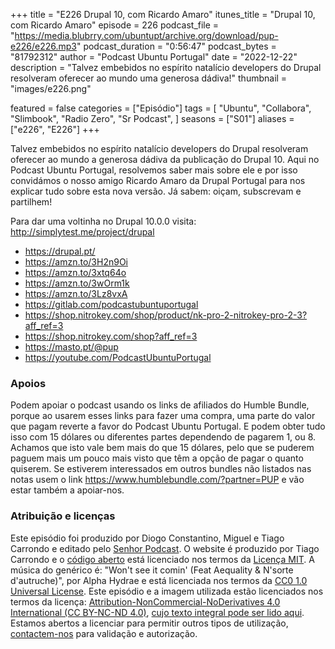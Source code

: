 +++
title = "E226 Drupal 10, com Ricardo Amaro"
itunes_title = "Drupal 10, com Ricardo Amaro"
episode = 226
podcast_file = "https://media.blubrry.com/ubuntupt/archive.org/download/pup-e226/e226.mp3"
podcast_duration = "0:56:47"
podcast_bytes = "81792312"
author = "Podcast Ubuntu Portugal"
date = "2022-12-22"
description = "Talvez embebidos no espírito natalício developers do Drupal resolveram oferecer ao mundo uma generosa dádiva!"
thumbnail = "images/e226.png"

featured = false
categories = ["Episódio"]
tags = [
  "Ubuntu",
  "Collabora",
  "Slimbook",
  "Radio Zero",
  "Sr Podcast",
]
seasons = ["S01"]
aliases = ["e226", "E226"]
+++

Talvez embebidos no espírito natalício developers do Drupal resolveram oferecer ao mundo a generosa dádiva da publicação do Drupal 10. Aqui no Podcast Ubuntu Portugal, resolvemos saber mais sobre ele e por isso convidámos o nosso amigo Ricardo Amaro da Drupal Portugal para nos explicar tudo sobre esta nova versão.
Já sabem: oiçam, subscrevam e partilhem!

Para dar uma voltinha no Drupal 10.0.0 visita: http://simplytest.me/project/drupal

* https://drupal.pt/
* https://amzn.to/3H2n9Oi
* https://amzn.to/3xtq64o
* https://amzn.to/3wOrm1k
* https://amzn.to/3Lz8vxA
* https://gitlab.com/podcastubuntuportugal
* https://shop.nitrokey.com/shop/product/nk-pro-2-nitrokey-pro-2-3?aff_ref=3
* https://shop.nitrokey.com/shop?aff_ref=3
* https://masto.pt/@pup
* https://youtube.com/PodcastUbuntuPortugal


### Apoios
Podem apoiar o podcast usando os links de afiliados do Humble Bundle, porque ao usarem esses links para fazer uma compra, uma parte do valor que pagam reverte a favor do Podcast Ubuntu Portugal.
E podem obter tudo isso com 15 dólares ou diferentes partes dependendo de pagarem 1, ou 8.
Achamos que isto vale bem mais do que 15 dólares, pelo que se puderem paguem mais um pouco mais visto que têm a opção de pagar o quanto quiserem.
Se estiverem interessados em outros bundles não listados nas notas usem o link https://www.humblebundle.com/?partner=PUP e vão estar também a apoiar-nos.

### Atribuição e licenças
Este episódio foi produzido por Diogo Constantino, Miguel e Tiago Carrondo e editado pelo [Senhor Podcast](https://senhorpodcast.pt/).
O website é produzido por Tiago Carrondo e o [código aberto](https://gitlab.com/podcastubuntuportugal/website) está licenciado nos termos da [Licença MIT](https://gitlab.com/podcastubuntuportugal/website/main/LICENSE).
A música do genérico é: "Won't see it comin' (Feat Aequality & N'sorte d'autruche)", por Alpha Hydrae e está licenciada nos termos da [CC0 1.0 Universal License](https://creativecommons.org/publicdomain/zero/1.0/).
Este episódio e a imagem utilizada estão licenciados nos termos da licença: [Attribution-NonCommercial-NoDerivatives 4.0 International (CC BY-NC-ND 4.0)](https://creativecommons.org/licenses/by-nc-nd/4.0/), [cujo texto integral pode ser lido aqui](https://creativecommons.org/licenses/by-nc-nd/4.0/legalcode). Estamos abertos a licenciar para permitir outros tipos de utilização, [contactem-nos](https://podcastubuntuportugal.org/contactos) para validação e autorização.

